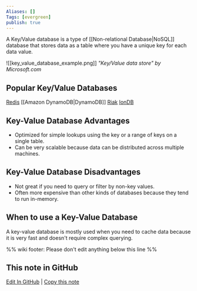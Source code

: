 ```yaml
---
Aliases: []
Tags: [evergreen]
publish: true
---
```

A Key/Value database is a type of [[Non-relational Database|NoSQL]] database that stores data as a table where you have a unique key for each data value.

![[key_value_database_example.png]]
*"Key/Value data store" by Microsoft.com*

## Popular Key/Value Databases
[Redis](https://redis.io/)
[[Amazon DynamoDB|DynamoDB]]
[Riak](http://docs.basho.com/riak/kv/)
[IonDB](https://github.com/iondbproject/iondb)

## Key-Value Database Advantages
- Optimized for simple lookups using the key or a range of keys on a single table.
- Can be very scalable because data can be distributed across multiple machines.

## Key-Value Database Disadvantages
- Not great if you need to query or filter by non-key values.
- Often more expensive than other kinds of databases because they tend to run in-memory.

## When to use a Key-Value Database
A key-value database is mostly used when you need to cache data because it is very fast and doesn't require complex querying.

%% wiki footer: Please don't edit anything below this line %%

## This note in GitHub

<span class="git-footer">[Edit In GitHub](https://github.dev/data-engineering-community/data-engineering-wiki/blob/main/Concepts/Key-Value%20Database.md "git-hub-edit-note") | [Copy this note](https://raw.githubusercontent.com/data-engineering-community/data-engineering-wiki/main/Concepts/Key-Value%20Database.md "git-hub-copy-note") </span>
